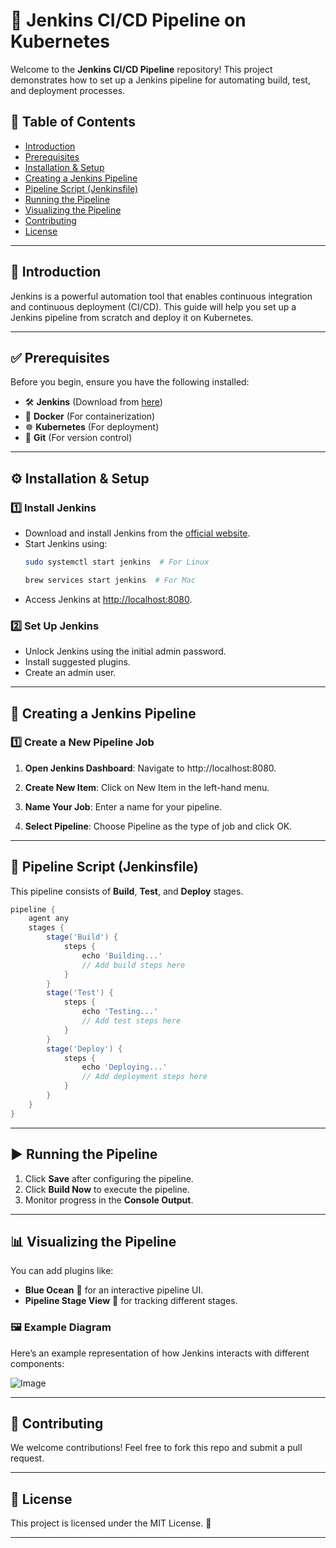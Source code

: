 # 🚀 Jenkins CI/CD Pipeline on Kubernetes

Welcome to the **Jenkins CI/CD Pipeline** repository! This project demonstrates how to set up a Jenkins pipeline for automating build, test, and deployment processes. 


## 📖 Table of Contents
- [Introduction](#introduction)
- [Prerequisites](#prerequisites)
- [Installation & Setup](#installation--setup)
- [Creating a Jenkins Pipeline](#creating-a-jenkins-pipeline)
- [Pipeline Script (Jenkinsfile)](#pipeline-script-jenkinsfile)
- [Running the Pipeline](#running-the-pipeline)
- [Visualizing the Pipeline](#visualizing-the-pipeline)
- [Contributing](#contributing)
- [License](#license)

---

## 🌟 Introduction
Jenkins is a powerful automation tool that enables continuous integration and continuous deployment (CI/CD). This guide will help you set up a Jenkins pipeline from scratch and deploy it on Kubernetes.

---

## ✅ Prerequisites
Before you begin, ensure you have the following installed:
- 🛠 **Jenkins** (Download from [here](https://www.jenkins.io/download/))
- 🐳 **Docker** (For containerization)
- ☸ **Kubernetes** (For deployment)
- 📜 **Git** (For version control)

---

## ⚙️ Installation & Setup
### 1️⃣ Install Jenkins
- Download and install Jenkins from the [official website](https://www.jenkins.io/download/).
- Start Jenkins using:
  ```sh
  sudo systemctl start jenkins  # For Linux
  ````
  ```sh
  brew services start jenkins  # For Mac
  ```
- Access Jenkins at [http://localhost:8080](http://localhost:8080).

### 2️⃣ Set Up Jenkins
- Unlock Jenkins using the initial admin password.
- Install suggested plugins.
- Create an admin user.

---

## 🎯 Creating a Jenkins Pipeline
### 1️⃣ Create a New Pipeline Job
1. **Open Jenkins Dashboard**: Navigate to http://localhost:8080.

2. **Create New Item**: Click on New Item in the left-hand menu.

3. **Name Your Job**: Enter a name for your pipeline.

4. **Select Pipeline**: Choose Pipeline as the type of job and click OK.
---

## 📝 Pipeline Script (Jenkinsfile)
This pipeline consists of **Build**, **Test**, and **Deploy** stages.

```groovy
pipeline {
    agent any
    stages {
        stage('Build') {
            steps {
                echo 'Building...'
                // Add build steps here
            }
        }
        stage('Test') {
            steps {
                echo 'Testing...'
                // Add test steps here
            }
        }
        stage('Deploy') {
            steps {
                echo 'Deploying...'
                // Add deployment steps here
            }
        }
    }
}
```

---

## ▶️ Running the Pipeline
1. Click **Save** after configuring the pipeline.
2. Click **Build Now** to execute the pipeline.
3. Monitor progress in the **Console Output**.

---

## 📊 Visualizing the Pipeline
You can add plugins like:
- **Blue Ocean** 🌊 for an interactive pipeline UI.
- **Pipeline Stage View** 📌 for tracking different stages.

### 🖼️ Example Diagram
Here’s an example representation of how Jenkins interacts with different components:

![Image](https://github.com/user-attachments/assets/746e869a-5bfa-434f-a3bb-53010e6e7a73)

---

## 🤝 Contributing
We welcome contributions! Feel free to fork this repo and submit a pull request.

---

## 📜 License
This project is licensed under the MIT License. 📝

---

